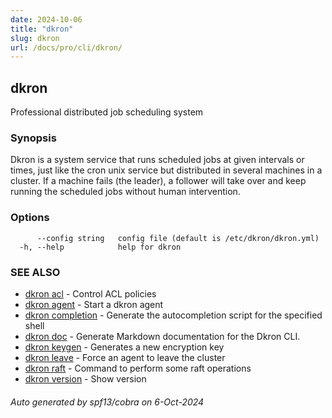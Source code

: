 ```yaml
---
date: 2024-10-06
title: "dkron"
slug: dkron
url: /docs/pro/cli/dkron/
---
```

## dkron

Professional distributed job scheduling system

### Synopsis

Dkron is a system service that runs scheduled jobs at given intervals or times,
just like the cron unix service but distributed in several machines in a cluster.
If a machine fails (the leader), a follower will take over and keep running the scheduled jobs without human intervention.

### Options

```
      --config string   config file (default is /etc/dkron/dkron.yml)
  -h, --help            help for dkron
```

### SEE ALSO

* [dkron acl](/docs/pro/cli/dkron_acl/)	 - Control ACL policies
* [dkron agent](/docs/pro/cli/dkron_agent/)	 - Start a dkron agent
* [dkron completion](/docs/pro/cli/dkron_completion/)	 - Generate the autocompletion script for the specified shell
* [dkron doc](/docs/pro/cli/dkron_doc/)	 - Generate Markdown documentation for the Dkron CLI.
* [dkron keygen](/docs/pro/cli/dkron_keygen/)	 - Generates a new encryption key
* [dkron leave](/docs/pro/cli/dkron_leave/)	 - Force an agent to leave the cluster
* [dkron raft](/docs/pro/cli/dkron_raft/)	 - Command to perform some raft operations
* [dkron version](/docs/pro/cli/dkron_version/)	 - Show version

###### Auto generated by spf13/cobra on 6-Oct-2024
